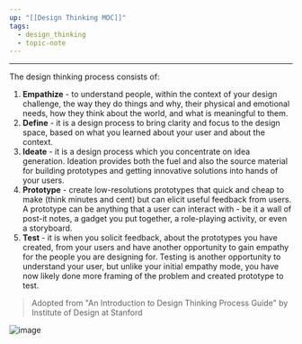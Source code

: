 ```yaml
---
up: "[[Design Thinking MOC]]"
tags:
  - design_thinking
  - topic-note
---
```

----
The design thinking process consists of:
1. **Empathize** - to understand people, within the context of your design challenge, the way they do things and why, their physical and emotional needs, how they think about the world, and what is meaningful to them.
2. **Define** - it is a design process to bring clarity and focus to the design space, based on what you learned about your user and about the context.
3. **Ideate** - it is a design process which you concentrate on idea generation.  Ideation provides both the fuel and also the source material for building prototypes and getting innovative solutions into hands of your users.
4. **Prototype** - create low-resolutions prototypes that quick and cheap to make (think minutes and cent) but can elicit useful feedback from users.  A prototype can be anything that a user can interact with - be it a wall of post-it notes, a gadget you put together, a role-playing activity, or even a storyboard.
5. **Test** - it is when you solicit feedback, about the prototypes you have created, from your users and have another opportunity to gain empathy for the people you are designing for.  Testing is another opportunity to understand your user, but unlike your initial empathy mode, you have now likely done more framing of the problem and created prototype to test.

>Adopted from "An Introduction to Design Thinking Process Guide" by Institute of Design at Stanford

![image](https://blog.experiencepoint.com/hs-fs/hubfs/Blog%20-%20Stock%20Images/AdobeStock_205887926.jpg?width=900&name=AdobeStock_205887926.jpg)